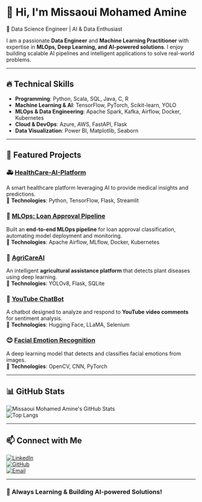 # 👋 Hi, I'm Missaoui Mohamed Amine  
🚀 Data Science Engineer | AI & Data Enthusiast 

I am a passionate **Data Engineer** and **Machine Learning Practitioner** with expertise in **MLOps, Deep Learning, and AI-powered solutions**. I enjoy building scalable AI pipelines and intelligent applications to solve real-world problems.

---


## 🔥 **Technical Skills**
- **Programming**: Python, Scala, SQL, Java, C, R  
- **Machine Learning & AI**: TensorFlow, PyTorch, Scikit-learn, YOLO  
- **MLOps & Data Engineering**: Apache Spark, Kafka, Airflow, Docker, Kubernetes  
- **Cloud & DevOps**: Azure, AWS, FastAPI, Flask  
- **Data Visualization**: Power BI, Matplotlib, Seaborn  

---

## 📂 **Featured Projects**
### 🚑 **[HealthCare-AI-Platform](https://github.com/missaouimedamine/HealthCare-AI-Platform)**
A smart healthcare platform leveraging AI to provide medical insights and predictions.  
🔹 **Technologies**: Python, TensorFlow, Flask, Streamlit  

### 🔄 **[MLOps: Loan Approval Pipeline](https://github.com/missaouimedamine/Mlops)**
Built an **end-to-end MLOps pipeline** for loan approval classification, automating model deployment and monitoring.  
🔹 **Technologies**: Apache Airflow, MLflow, Docker, Kubernetes  

### 🌾 **[AgriCareAI](https://github.com/missaouimedamine/AgriCareAi)**
An intelligent **agricultural assistance platform** that detects plant diseases using deep learning.  
🔹 **Technologies**: YOLOv8, Flask, SQLite  

### 🎥 **[YouTube ChatBot](https://github.com/missaouimedamine/Youtube-ChatBot)**
A chatbot designed to analyze and respond to **YouTube video comments** for sentiment analysis.  
🔹 **Technologies**: Hugging Face, LLaMA, Selenium  

### 😊 **[Facial Emotion Recognition](https://github.com/missaouimedamine/Facial-emotion-Recognition)**
A deep learning model that detects and classifies facial emotions from images.  
🔹 **Technologies**: OpenCV, CNN, PyTorch  

---

## 📊 **GitHub Stats**
![Missaoui Mohamed Amine's GitHub Stats](https://github-readme-stats.vercel.app/api?username=missaouimedamine&show_icons=true&theme=radical)  
![Top Langs](https://github-readme-stats.vercel.app/api/top-langs/?username=missaouimedamine&layout=compact&theme=radical)

---

## 📫 **Connect with Me**
[![LinkedIn](https://img.shields.io/badge/-LinkedIn-blue?style=flat&logo=linkedin)](https://www.linkedin.com/in/missaoui-mohamed-amine/)  
[![GitHub](https://img.shields.io/badge/-GitHub-black?style=flat&logo=github)](https://github.com/missaouimedamine)  
[![Email](https://img.shields.io/badge/-Email-red?style=flat&logo=gmail)](mailto:missaouimohamedamine7@gmail.com)  

---

### 🚀 Always Learning & Building AI-powered Solutions!  
